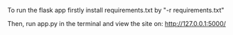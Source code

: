 To run the flask app firstly install requirements.txt by "-r requirements.txt"

Then, run app.py in the terminal and view the site on: http://127.0.0.1:5000/